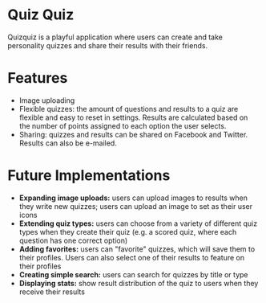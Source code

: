# Quiz Quiz

Quizquiz is a playful application where users can create and take personality quizzes and share their results with their friends. 


# Features
- Image uploading
- Flexible quizzes: the amount of questions and results to a quiz are flexible and easy to reset in settings. Results are calculated based on the number of points assigned to each option the user selects.
- Sharing: quizzes and results can be shared on Facebook and Twitter. Results can also be e-mailed.


# Future Implementations
- **Expanding image uploads:** users can upload images to results when they write new quizzes; users can upload an image to set as their user icons
- **Extending quiz types:** users can choose from a variety of different quiz types when they create their quiz (e.g. a scored quiz, where each question has one correct option)
- **Adding favorites:** users can "favorite" quizzes, which will save them to their profiles. Users can also select one of their results to feature on their profiles
- **Creating simple search:** users can search for quizzes by title or type
- **Displaying stats:** show result distribution of the quiz to users when they receive their results
